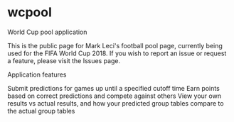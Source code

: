 # wcpool
World Cup pool application

This is the public page for Mark Leci's football pool page, currently being used for the FIFA World Cup 2018. 
If you wish to report an issue or request a feature, please visit the Issues page. 

Application features

Submit predictions for games up until a specified cutoff time
Earn points based on correct predictions and compete against others
View your own results vs actual results, and how your predicted group tables compare to the actual group tables
